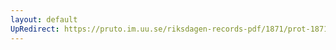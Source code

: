 ```yaml
---
layout: default
UpRedirect: https://pruto.im.uu.se/riksdagen-records-pdf/1871/prot-1871--fk--303/prot-1871--fk--303_001.pdf
---
```

